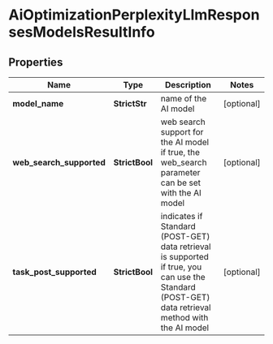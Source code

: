 # AiOptimizationPerplexityLlmResponsesModelsResultInfo


## Properties

| Name | Type | Description | Notes |
|------------ | ------------- | ------------- | -------------|
**model_name** | **StrictStr** | name of the AI model |[optional]|
**web_search_supported** | **StrictBool** | web search support for the AI model<br>if true, the web_search parameter can be set with the AI model |[optional]|
**task_post_supported** | **StrictBool** | indicates if Standard (POST-GET) data retrieval is supported<br>if true, you can use the Standard (POST-GET) data retrieval method with the AI model |[optional]|